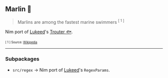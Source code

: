 Marlin 🦈
---

> Marlins are among the fastest marine swimmers <sup >[ 1 ]</sup>

Nim port of [Lukeed](https://github.com/lukeed)'s [Trouter 🐟](https://github.com/lukeed/regexparam).

<sub><sup> [ 1 ] Source: [Wikipedia](https://en.wikipedia.org/wiki/Marlin) </sup></sub>


---

### Subpackages
-  `src/regex`   →   Nim port of [Lukeed](https://github.com/lukeed)'s `RegexParams`.
